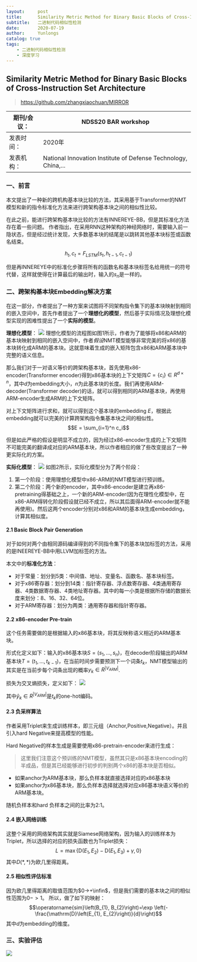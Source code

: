 ```yaml
---
layout:     post
title:      Similarity Metric Method for Binary Basic Blocks of Cross-Instruction Set Architecture
subtitle:   二进制代码相似性检测
date:       2020-07-19
author:     Yunlongs
catalog: true
tags:
    - 二进制代码相似性检测
    - 深度学习
---
```



## Similarity Metric Method for Binary Basic Blocks of Cross-Instruction Set Architecture
>https://github.com/zhangxiaochuan/MIRROR

|期刊/会议： |NDSS20 BAR workshop|
|---|---|
|发表时间：|2020年|
|发表机构：|National Innovation Institute of Defense Technology, China,...|

### 一、前言
本文提出了一种新的跨机构基本块比较的方法，其采用基于Transformer的NMT模型和新的指令标准化方法来进行跨架构基本块之间的相似性比较。

在此之前，能进行跨架构基本块比较的方法有INNEREYE-BB，但是其标准化方法存在着一些问题。
作者指出，在采用RNN这种架构的神经网络时，需要输入前一隐状态，但是经过统计发现，大多数基本块的结尾是以跳转其他基本块标签或函数名结束。

$$h_{t}, c_{t}=F_{L S T M}\left(s_{t}, h_{t-1}, c_{t-1}\right)$$

但是再INNEREYE中的标准化步骤将所有的函数名和基本块标签名给用统一的符号代替，这样就使得在计算最后的输出时，输入的$s_n$是一样的。

### 二、跨架构基本块Embedding解决方案
在这一部分，作者提出了一种方案来试图将不同架构指令集下的基本块映射到相同的嵌入空间中，首先作者提出了一个**理想化的模型**，然后基于实际情况及理想化模型实现的困难性提出了一个**实际的模型**。

**理想化模型**：
![](https://yunlongs-1253041399.cos.ap-chengdu.myqcloud.com/image/Similary_Detection/101.png)
理想化模型的流程图如图1所示，作者为了能够将x86和ARM的基本块映射到相同的嵌入空间中，作者*假设*NMT模型能够非常完美的将x86的基本块转化成ARM的基本块。这就意味着生成的嵌入矩阵包含x86和ARM基本块中完整的语义信息。

那么我们对于一对语义等价的跨架构基本块，首先使用x86-encoder(Transformer encoder)得到x86基本块的上下文矩阵$C=\lbrace c_i \rbrace \in R^{d \times n}$，其中$d$为embedding大小，$n$为此基本块的长度。我们再使用ARM-decoder(Transformer decoder)的话，就可以得到相同的ARM基本块，再使用ARM-encoder生成ARM的上下文矩阵。

对上下文矩阵进行求和，就可以得到这个基本块的embedding $E$，根据此embedding就可以完美的计算跨架构指令集基本块之间的相似性。
$$E = \sum_{i=1}^n c_i$$

但是如此严格的假设是明显不成立的，因为经过x86-encoder生成的上下文矩阵不可能完美的翻译成对应的ARM基本块，所以作者相应的做了些改变提出了一种更实际化的方案。

**实际化模型**：
![](https://yunlongs-1253041399.cos.ap-chengdu.myqcloud.com/image/Similary_Detection/102.png)
如图2所示，实际化模型分为了两个阶段：
1. 第一个阶段：使用理想化模型中x86-ARM的NMT模型进行预训练。
2. 第二个阶段：两个新的encoder，其中x86-encoder是建立再x86-pretraining得基础之上，一个新的ARM-encoder(因为在理性化模型中，在x86-ARM得转化阶段假设就已经不成立，所以其后面得ARM-encoder就不能再使用)。然后这两个encoder分别对x86和ARM的基本块生成embedding，计算其相似度。

#### 2.1 Basic Block Pair Generation
对于如何对两个由相同源码编译得到的不同指令集下的基本块加标签的方法，采用的是INEEREYE-BB中用LLVM加标签的方法。

本文中的**标准化方法**：
- 对于常量：划分到5类：中间值、地址、变量名、函数名、基本块标签。
- 对于x86寄存器：划分到14类：指针寄存器、浮点数寄存器、4类通用寄存器、4类数据寄存器、4类地址寄存器。其中的每一小类是根据所存储的数据长度来划分：8、16、32、64位。
- 对于ARM寄存器：划分为两类：通用寄存器和指针寄存器。

#### 2.2 x86-encoder Pre-train
这个任务需要做的是根据输入的x86基本块，将其反映称语义相近的ARM基本块。

形式化定义如下：输入的x86基本块$S = (s_1,...,s_n)$，在decoder阶段输出的ARM基本块$T = (t_1,...,t_{k-1})$，在当前时间步需要预测下一个词条$t_k$，NMT模型输出的其实是在当前步每个词条出现的概率$y_k \in R^{|V_{ARM}|}$.

损失为交叉熵损失，定义如下：
![](https://yunlongs-1253041399.cos.ap-chengdu.myqcloud.com/image/Similary_Detection/103.png)

其中$\hat y_k \in R^{|V_{ARM}|}$是$t_k$的one-hot编码。

#### 2.3 负采样算法
作者采用Triplet来生成训练样本，即三元组（Anchor,Positive,Negative）。并且引入hard Negative来提高模型的性能。

Hard Negative的样本生成是需要使用x86-pretrain-encoder来进行生成：
>这里我们注意这个预训练的NMT模型，虽然其只是x86基本块encoding的半成品，但是其已经能够进行初步的判别两个x86的基本块是否相似。
- 如果anchor为ARM基本块，那么负样本就直接选择对应的x86基本块
- 如果anchor为x86基本块，那么负样本选择就选择对应x86基本块语义等价的ARM基本块。

随机负样本和hard 负样本之间的比率为2:1。

#### 2.4 嵌入网络训练
这整个采用的网络架构其实就是Siamese网络架构，因为输入的训练样本为Triplet，所以选择的对应的损失函数也为Triplet损失：
$$L=\max \left\{\mathrm{D}\left(E_{1}, E_{2}\right)-\mathrm{D}\left(E_{1}, E_{3}\right)+\gamma, 0\right\}$$
其中$D(*,*)$为欧几里得距离。

#### 2.5 相似性评估标准
因为欧几里得距离的取值范围为$0->+\infin$，但是我们需要的基本块之间的相似性范围为$0->1$。
所以，做了如下的映射：
$$\operatorname{sim}\left(B_{1}, B_{2}\right)=\exp \left(-\frac{\mathrm{D}\left(E_{1}, E_{2}\right)}{d}\right)$$
其中$d$为embedding的维度。


### 三、实验评估
![](https://yunlongs-1253041399.cos.ap-chengdu.myqcloud.com/image/Similary_Detection/108.png)

